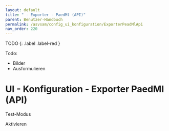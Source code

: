 ```yaml
---
layout: default
title: " - Exporter - PaedMl (API)"
parent: Benutzer-Handbuch
permalink: /asvsam/config_ui_konfiguration/ExporterPeadMlApi
nav_order: 220
---
```


TODO
{: .label .label-red }


Todo:
- Bilder
- Ausformulieren


# UI - Konfiguration - Exporter PaedMl (API)


Test-Modus

Aktivieren


 